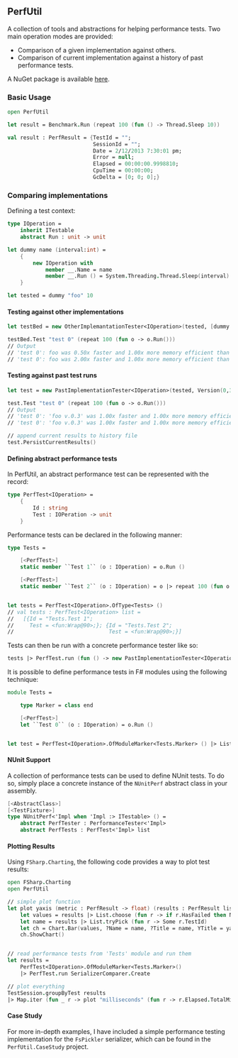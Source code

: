 ## PerfUtil

A collection of tools and abstractions for helping performance tests.
Two main operation modes are provided:
* Comparison of a given implementation against others.
* Comparison of current implementation against a history of past performance tests.

A NuGet package is available [here](https://www.nuget.org/packages/PerfUtil/).

### Basic Usage

```fsharp
open PerfUtil

let result = Benchmark.Run (repeat 100 (fun () -> Thread.Sleep 10))

val result : PerfResult = {TestId = "";
                           SessionId = "";
                           Date = 2/12/2013 7:30:01 pm;
                           Error = null;
                           Elapsed = 00:00:00.9998810;
                           CpuTime = 00:00:00;
                           GcDelta = [0; 0; 0];}
```

### Comparing implementations

Defining a test context:
```fsharp
type IOperation =
    inherit ITestable
    abstract Run : unit -> unit

let dummy name (interval:int) = 
    {
        new IOperation with
            member __.Name = name
            member __.Run () = System.Threading.Thread.Sleep(interval)
    }

let tested = dummy "foo" 10

```
#### Testing against other implementations
```fsharp
let testBed = new OtherImplemantationTester<IOperation>(tested, [dummy "bar" 5 ; dummy "baz" 20 ])

testBed.Test "test 0" (repeat 100 (fun o -> o.Run()))
// Output
// 'test 0': foo was 0.50x faster and 1.00x more memory efficient than bar.
// 'test 0': foo was 2.00x faster and 1.00x more memory efficient than baz.
```
#### Testing against past test runs
```fsharp
let test = new PastImplementationTester<IOperation>(tested, Version(0,3), historyFile = "persist.xml")

test.Test "test 0" (repeat 100 (fun o -> o.Run()))
// Output
// 'test 0': 'foo v.0.3' was 1.00x faster and 1.00x more memory efficient than 'foo v.0.1'.
// 'test 0': 'foo v.0.3' was 1.00x faster and 1.00x more memory efficient than 'foo v.0.2'.

// append current results to history file
test.PersistCurrentResults()
```
#### Defining abstract performance tests

In PerfUtil, an abstract performance test can be represented with the record:
```fsharp
type PerfTest<IOperation> =
    {
        Id : string
        Test : IOPeration -> unit
    }

```
Performance tests can be declared in the following manner:
```fsharp
type Tests =

    [<PerfTest>]
    static member ``Test 1`` (o : IOperation) = o.Run ()

    [<PerfTest>]
    static member ``Test 2`` (o : IOperation) = o |> repeat 100 (fun o -> o.Run ())


let tests = PerfTest<IOperation>.OfType<Tests> ()
// val tests : PerfTest<IOperation> list =
//   [{Id = "Tests.Test 1";
//     Test = <fun:Wrap@90>;}; {Id = "Tests.Test 2";
//                              Test = <fun:Wrap@90>;}]
```
Tests can then be run with a concrete performance tester like so:
```fsharp
tests |> PerfTest.run (fun () -> new PastImplementationTester<IOperation>(...))
```
It is possible to define performance tests in F# modules using the following technique:
```fsharp
module Tests =

    type Marker = class end

    [<PerfTest>]
    let ``Test 0`` (o : IOperation) = o.Run ()


let test = PerfTest<IOperation>.OfModuleMarker<Tests.Marker> () |> List.head

```

#### NUnit Support

A collection of performance tests can be used to define NUnit tests.
To do so, simply place a concrete instance of the `NUnitPerf` abstract class
in your assembly.
```fsharp
[<AbstractClass>]
[<TestFixture>]
type NUnitPerf<'Impl when 'Impl :> ITestable> () =
    abstract PerfTester : PerformanceTester<'Impl>
    abstract PerfTests : PerfTest<'Impl> list
```

#### Plotting Results

Using `FSharp.Charting`, the following code provides a way to plot test results:
```fsharp
open FSharp.Charting
open PerfUtil

// simple plot function
let plot yaxis (metric : PerfResult -> float) (results : PerfResult list) =
    let values = results |> List.choose (fun r -> if r.HasFailed then None else Some (r.SessionId, metric r))
    let name = results |> List.tryPick (fun r -> Some r.TestId)
    let ch = Chart.Bar(values, ?Name = name, ?Title = name, YTitle = yaxis)
    ch.ShowChart()


// read performance tests from 'Tests' module and run them
let results =
    PerfTest<IOperation>.OfModuleMarker<Tests.Marker>()
    |> PerfTest.run SerializerComparer.Create

// plot everything
TestSession.groupByTest results
|> Map.iter (fun _ r -> plot "milliseconds" (fun r -> r.Elapsed.TotalMilliseconds) r)

```

#### Case Study

For more in-depth examples, I have included a simple performance testing implementation 
for the `FsPickler` serializer, which can be found in the `PerfUtil.CaseStudy` project.
